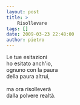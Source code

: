 ```yaml
---
layout: post
title: >
    Risollevare
tags: []
date: 2009-03-23 22:48:00
author: pietro
---
```

Le tue esitazioni<br/>ho esitato anch'io,<br/>ognuno con la paura<br/>della paura altrui,<br/><br/>ma ora risolleverà<br/>dalla polvere realtà.
